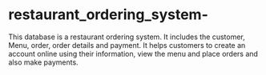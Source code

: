 # restaurant_ordering_system-
This database is a restaurant ordering system. It includes the customer, Menu, order, order details and payment. It helps customers to create an account online using their information, view the menu and place orders and also make payments.

